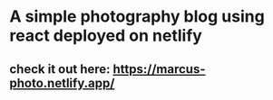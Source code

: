 # A simple photography blog using react deployed on netlify

## check it out here: https://marcus-photo.netlify.app/
